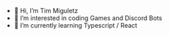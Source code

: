 - 👋 Hi, I’m Tim Miguletz
- 👀 I’m interested in coding Games and Discord Bots
- 🌱 I’m currently learning Typescript / React
